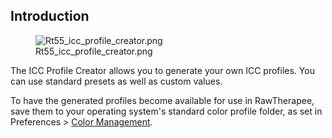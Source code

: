 ## Introduction

<figure>
<img src="Rt55_icc_profile_creator.png"
title="Rt55_icc_profile_creator.png" />
<figcaption>Rt55_icc_profile_creator.png</figcaption>
</figure>

The ICC Profile Creator allows you to generate your own ICC profiles.
You can use standard presets as well as custom values.

To have the generated profiles become available for use in RawTherapee,
save them to your operating system's standard color profile folder, as
set in Preferences \> [Color
Management](Preferences#Color_Management_Tab "wikilink").